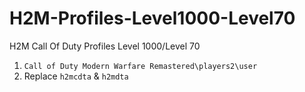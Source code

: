 # H2M-Profiles-Level1000-Level70
H2M Call Of Duty Profiles Level 1000/Level 70 
1. ```Call of Duty Modern Warfare Remastered\players2\user```
2. Replace ```h2mcdta``` & ```h2mdta```
